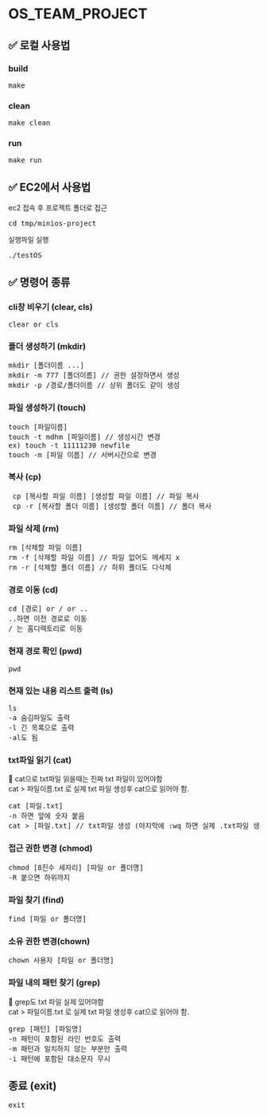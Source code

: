# OS_TEAM_PROJECT

## ✅ 로컬 사용법

### build

<pre>make</pre>

### clean

<pre>make clean</pre>

### run

<pre>make run</pre>

## ✅ EC2에서 사용법

ec2 접속 후 프로젝트 폴더로 접근

<pre>cd tmp/minios-project</pre>

실행파일 실행

<pre>./testOS</pre>

## ✅ 명령어 종류

### cli창 비우기 (clear, cls)

<pre>clear or cls</pre>

### 폴더 생성하기 (mkdir)

<pre>mkdir [폴더이름 ...]
mkdir -m 777 [폴더이름] // 권한 설정하면서 생성
mkdir -p /경로/폴더이름 // 상위 폴더도 같이 생성
</pre>

### 파일 생성하기 (touch)

<pre>touch [파일이름]
touch -t mdhm [파일이름] // 생성시간 변경 
ex) touch -t 11111230 newfile
touch -m [파일 이름] // 서버시간으로 변경
</pre>

### 복사 (cp)

<pre>
 cp [복사할 파일 이름] [생성할 파일 이름] // 파일 복사
 cp -r [복사할 폴더 이름] [생성할 폴더 이름] // 폴더 복사
</pre>

### 파일 삭제 (rm)

<pre>
rm [삭제할 파일 이름]
rm -f [삭제할 파일 이름] // 파일 없어도 메세지 x
rm -r [삭제할 폴더 이름] // 하위 폴더도 다삭제
</pre>

### 경로 이동 (cd)

<pre>
cd [경로] or / or ..
..하면 이전 경로로 이동
/ 는 홈디렉토리로 이동
</pre>

### 현재 경로 확인 (pwd)

<pre>pwd</pre>

### 현재 있는 내용 리스트 출력 (ls)

<pre>
ls
-a 숨김파일도 출력
-l 긴 목록으로 출력
-al도 됨
</pre>

### txt파일 읽기 (cat)

📌 cat으로 txt파일 읽을때는 진짜 txt 파일이 있어야함
<br/>
cat > 파일이름.txt 로 실제 txt 파일 생성후 cat으로 읽어야 함.

<pre>
cat [파일.txt] 
-n 하면 앞에 숫자 붙음
cat > [파일.txt] // txt파일 생성 (마지막에 :wq 하면 실제 .txt파일 생성)
</pre>

### 접근 권한 변경 (chmod)

<pre>
chmod [8진수 세자리] [파일 or 폴더명]
-R 붙으면 하위까지
</pre>

### 파일 찾기 (find)

<pre>
find [파일 or 폴더명]
</pre>

### 소유 권한 변경(chown)

<pre>
chown 사용자 [파일 or 폴더명]
</pre>

### 파일 내의 패턴 찾기 (grep)

📌 grep도 txt 파일 실제 있어야함
<br/>
cat > 파일이름.txt 로 실제 txt 파일 생성후 cat으로 읽어야 함.

<pre>
grep [패턴] [파일명]
-n 패턴이 포함된 라인 번호도 출력
-m 패턴과 일치하지 않는 부분만 출력
-i 패턴에 포함된 대소문자 무시
</pre>

## 종료 (exit)

<pre>
exit
</pre>
